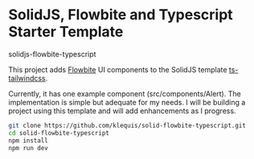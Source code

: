 # SolidJS, Flowbite and Typescript Starter Template

solidjs-flowbite-typescript

This project adds [Flowbite](https://flowbite.com/) UI components to the SolidJS template [ts-tailwindcss](https://github.com/solidjs/templates/tree/main/ts-tailwindcss).

Currently, it has one example component (src/components/Alert). The implementation is simple but adequate for my needs. I will be building a project using this template and will add enhancements as I progress.

```bash
git clone https://github.com/klequis/solid-flowbite-typescript.git
cd solid-flowbite-typescript
npm install
npm run dev
```

